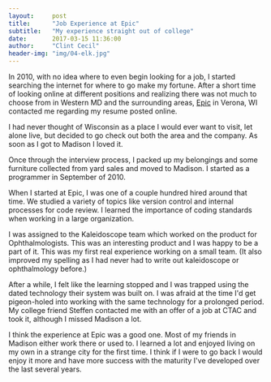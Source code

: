 ```yaml
---
layout:     post
title:      "Job Experience at Epic"
subtitle:   "My experience straight out of college"
date:       2017-03-15 11:36:00
author:     "Clint Cecil"
header-img: "img/04-elk.jpg"
---
```


In 2010, with no idea where to even begin looking for a job, I started searching the internet for where to go make my fortune. After a short time of looking online at different positions and realizing there was not much to choose from in Western MD and the surrounding areas, [Epic](http://www.epic.com) in Verona, WI contacted me regarding my resume posted online.

I had never thought of Wisconsin as a place I would ever want to visit, let alone live, but decided to go check out both the area and the company. As soon as I got to Madison I loved it.

Once through the interview process, I packed up my belongings and some furniture collected from yard sales and moved to Madison. I started as a programmer in September of 2010.

When I started at Epic, I was one of a couple hundred hired around that time. We studied a variety of topics like version control and internal processes for code review. I learned the importance of coding standards when working in a large organization.

I was assigned to the Kaleidoscope team which worked on the product for Ophthalmologists. This was an interesting product and I was happy to be a part of it. This was my first real experience working on a small team. (It also improved my spelling as I had never had to write out kaleidoscope or ophthalmology before.)

After a while, I felt like the learning stopped and I was trapped using the dated technology their system was built on. I was afraid at the time I'd get pigeon-holed into working with the same technology for a prolonged period. My college friend Steffen contacted me with an offer of a job at CTAC and took it, although I missed Madison a lot.

I think the experience at Epic was a good one. Most of my friends in Madison either work there or used to. I learned a lot and enjoyed living on my own in a strange city for the first time. I think if I were to go back I would enjoy it more and have more success with the maturity I've developed over the last several years.
